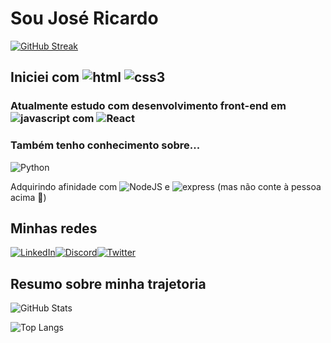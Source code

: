 # Sou José Ricardo 





[![GitHub Streak](https://streak-stats.demolab.com/?user=StormJose&theme=111827&background=FFF&border=d4d4d8&dates=111827)](https://git.io/streak-stats)



## Iniciei com ![html](https://img.shields.io/badge/HTML-000?style=for-the-badge&logo=html5) ![css3](https://img.shields.io/badge/CSS-000?style=for-the-badge&logo=css3) 



### Atualmente estudo com desenvolvimento front-end em ![javascript](https://img.shields.io/badge/JavaScript-000?style=for-the-badge&logo=javascript)  com ![React](https://img.shields.io/badge/React-000?style=for-the-badge&logo=react)





### Também tenho conhecimento sobre...

![Python](https://img.shields.io/badge/Python-000?style=for-the-badge&logo=python) 





Adquirindo afinidade com ![NodeJS](https://img.shields.io/badge/Node.js-000?style=for-the-badge&logo=node.js) e ![express](https://img.shields.io/badge/express.js-000?style=for-the-badge&logo=express) (mas não conte à pessoa acima 🤫)





## Minhas redes

[![LinkedIn](https://img.shields.io/badge/LinkedIn-000?style=for-the-badge&logo=linkedin&logoColor=0E76A8)](https://www.linkedin.com/in/jose-ricardo-gomes-60a077165//)[![Discord](https://img.shields.io/badge/Discord-000?style=for-the-badge&logo=discord)](https://www.discord.com/in/josericardo23/)[![Twitter](https://img.shields.io/badge/Twitter-000?style=for-the-badge&logo=twitter)](https://twitter.com/@josericardodev)





## Resumo sobre minha trajetoria

![GitHub Stats](https://github-readme-stats.vercel.app/api?username=StormJose&theme=transparent&bg_color=fff&border_color=111827&show_icons=true&icon_color=0e7490&title_color=111827&text_color=1f2937)



![Top Langs](https://github-readme-stats-git-masterrstaa-rickstaa.vercel.app/api/top-langs/?username=StormJose&bg_color=fff&border_color=111827&title_color=111827&text_color=1f2937)



